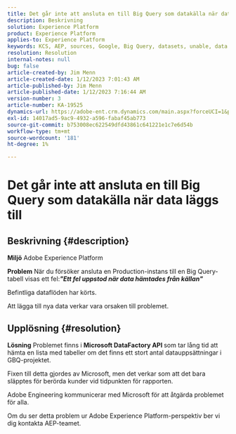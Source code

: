 ```yaml
---
title: Det går inte att ansluta en till Big Query som datakälla när data läggs till
description: Beskrivning
solution: Experience Platform
product: Experience Platform
applies-to: Experience Platform
keywords: KCS, AEP, sources, Google, Big Query, datasets, unable, data source, adding data, Adobe Experience Platform, FAQ
resolution: Resolution
internal-notes: null
bug: false
article-created-by: Jim Menn
article-created-date: 1/12/2023 7:01:43 AM
article-published-by: Jim Menn
article-published-date: 1/12/2023 7:16:44 AM
version-number: 3
article-number: KA-19525
dynamics-url: https://adobe-ent.crm.dynamics.com/main.aspx?forceUCI=1&pagetype=entityrecord&etn=knowledgearticle&id=e5fa61f4-4692-ed11-aad1-6045bd0065f9
exl-id: 14017ad5-9ac9-4932-a596-fabaf45ab773
source-git-commit: b753008ec622549dfd43861c641221e1c7e6d54b
workflow-type: tm+mt
source-wordcount: '181'
ht-degree: 1%

---
```


# Det går inte att ansluta en till Big Query som datakälla när data läggs till

## Beskrivning {#description}


<b>Miljö</b>
Adobe Experience Platform

<b>Problem</b>
När du försöker ansluta en Production-instans till en Big Query-tabell visas ett fel:<b>*&quot;</b><b>Ett fel uppstod när data hämtades från källan</b><b>&quot;</b>*

Befintliga dataflöden har körts.

Att lägga till nya data verkar vara orsaken till problemet.


## Upplösning {#resolution}


<b>Lösning</b>
Problemet finns i <b>Microsoft DataFactory API </b>som tar lång tid att hämta en lista med tabeller om det finns ett stort antal datauppsättningar i GBQ-projektet.

Fixen till detta gjordes av Microsoft, men det verkar som att det bara släpptes för berörda kunder vid tidpunkten för rapporten.

Adobe Engineering kommunicerar med Microsoft för att åtgärda problemet för alla.

Om du ser detta problem ur Adobe Experience Platform-perspektiv ber vi dig kontakta AEP-teamet.
